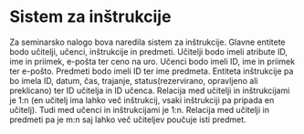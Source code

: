 # Sistem za inštrukcije
Za seminarsko nalogo bova naredila sistem za inštrukcije. Glavne entitete bodo učitelji, učenci, inštrukcije in predmeti.
Učitelji bodo imeli atribute ID, ime in priimek, e-pošta ter ceno na uro. Učenci bodo imeli ID, ime in priimek ter e-pošto.
Predmeti bodo imeli ID ter ime predmeta. Entiteta inštrukcije pa bo imela ID, datum, čas, trajanje, status(rezervirano,
opravljeno ali preklicano) ter ID učitelja in ID učenca. Relacija med učitelji in inštrukcijami je 1:n (en učitelj ima lahko več
inštrukcij, vsaki inštrukciji pa pripada en učitelj). Tudi med učenci in inštrukcijami je 1:n. Relacija med učitelji in predmeti
pa je m:n saj lahko več učiteljev poučuje isti predmet. 
